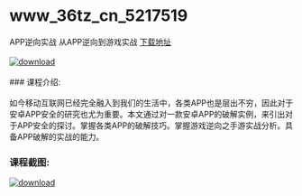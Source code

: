 # www_36tz_cn_5217519
APP逆向实战 从APP逆向到游戏实战
[下载地址](http://www.36tz.cn/article/5217519 "下载地址")
<br/></br>[![download](http://36tz.cn/muke_img/2021_01_1-35-300x167.png "下载地址")](http://www.36tz.cn/article/5217519 "下载地址")
<br/></br>### 课程介绍:<br/></br>如今移动互联网已经完全融入到我们的生活中，各类APP也是层出不穷，因此对于安卓APP安全的研究也尤为重要。本文通过对一款安卓APP的破解实例，来引出对于APP安全的探讨。掌握各类APP的破解技巧。掌握游戏逆向之手游实战分析。具备APP破解的实战的能力。

### 课程截图:
[![download](http://36tz.cn/muke_img/2021_01_2-39.png "下载地址")](http://www.36tz.cn/article/5217519 "下载地址")
